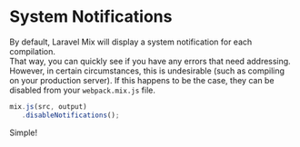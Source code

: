 # System Notifications

By default, Laravel Mix will display a system notification for each compilation.  
That way, you can quickly see if you have any errors that need addressing.  
However, in certain circumstances, this is undesirable \(such as compiling on your production server\).
If this happens to be the case, they can be disabled from your `webpack.mix.js` file.

```js
mix.js(src, output)
   .disableNotifications();
```

Simple!
